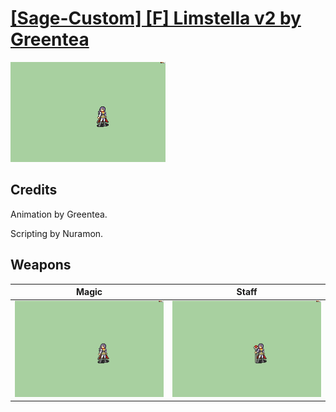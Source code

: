 # [\[Sage-Custom\] \[F\] Limstella v2 by Greentea](./)
 

<img src="./6.%20Magic/Magic_000.png" alt="[Sage-Custom] [F] Limstella v2 by Greentea standing" />

## Credits

Animation by Greentea.

Scripting by Nuramon.

## Weapons
 

|Magic |Staff |
|  :---: | :---: |
| <img alt="Magic animation" src="./6.%20Magic/Magic.gif" /> | <img alt="Staff animation" src="./7.%20Staff/Staff.gif" /> |

